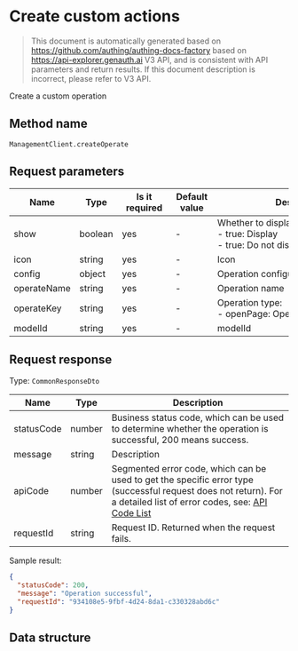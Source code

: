 # Create custom actions

<!--
Warning ⚠️:
Do not modify this document directly,
https://github.com/Authing/authing-docs-factory
Use this project to generate
-->

<LastUpdated />

> This document is automatically generated based on https://github.com/authing/authing-docs-factory based on https://api-explorer.genauth.ai V3 API, and is consistent with API parameters and return results. If this document description is incorrect, please refer to V3 API.

Create a custom operation

## Method name

`ManagementClient.createOperate`

## Request parameters

| Name        | Type    | <div style="width:80px">Is it required</div> | <div style="width:60px">Default value</div> | <div style="width:300px">Description</div>                             | <div style="width:200px">Sample value</div> |
| ----------- | ------- | -------------------------------------------- | ------------------------------------------- | ---------------------------------------------------------------------- | ------------------------------------------- |
| show        | boolean | yes                                          | -                                           | Whether to display:<br> - true: Display<br> - true: Do not display<br> |                                             |
| icon        | string  | yes                                          | -                                           | Icon                                                                   |                                             |
| config      | object  | yes                                          | -                                           | Operation configuration                                                |                                             |
| operateName | string  | yes                                          | -                                           | Operation name                                                         |                                             |
| operateKey  | string  | yes                                          | -                                           | Operation type:<br> - openPage: Open a web page<br>                    |                                             |
| modelId     | string  | yes                                          | -                                           | modelId                                                                |                                             |

## Request response

Type: `CommonResponseDto`

| Name       | Type   | Description                                                                                                                                                                                                                                                                                                                                  |
| ---------- | ------ | -------------------------------------------------------------------------------------------------------------------------------------------------------------------------------------------------------------------------------------------------------------------------------------------------------------------------------------------- |
| statusCode | number | Business status code, which can be used to determine whether the operation is successful, 200 means success.                                                                                                                                                                                                                                 |
| message    | string | Description                                                                                                                                                                                                                                                                                                                                  |
| apiCode    | number | Segmented error code, which can be used to get the specific error type (successful request does not return). For a detailed list of error codes, see: [API Code List](https://api-explorer.genauth.ai/?tag=group/%E5%BC%80%E5%8F%91%E5%87%86%E5%A4%87#tag/%E5%BC%80%E5%8F%91%E5%87%86%E5%A4%87/%E9%94%99%E8%AF%AF%E5%A4%84%E7%90%86/apiCode) |
| requestId  | string | Request ID. Returned when the request fails.                                                                                                                                                                                                                                                                                                 |

Sample result:

```json
{
  "statusCode": 200,
  "message": "Operation successful",
  "requestId": "934108e5-9fbf-4d24-8da1-c330328abd6c"
}
```

## Data structure
